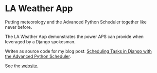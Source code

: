 # LA Weather App
Putting meteorology and the Advanced Python Scheduler together like never before.

The LA Weather App demonstrates the power APS can provide when leveraged by a Django spokesman.

Writen as source code for my blog post: [Scheduling Tasks in Django with the Advanced Python Scheduler](https://medium.com/@kevin.michael.horan/scheduling-tasks-in-django-with-the-advanced-python-scheduler-663f17e868e6).

See the [website](https://la-weather-app.herokuapp.com/).
